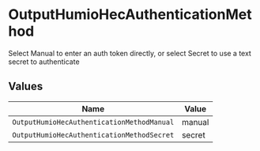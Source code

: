 # OutputHumioHecAuthenticationMethod

Select Manual to enter an auth token directly, or select Secret to use a text secret to authenticate


## Values

| Name                                       | Value                                      |
| ------------------------------------------ | ------------------------------------------ |
| `OutputHumioHecAuthenticationMethodManual` | manual                                     |
| `OutputHumioHecAuthenticationMethodSecret` | secret                                     |